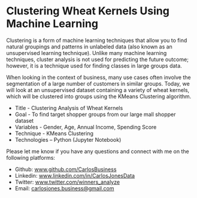 # Clustering Wheat Kernels Using Machine Learning


Clustering is a form of machine learning techniques that allow you to find natural groupings and patterns in unlabeled data (also known as an unsupervised learning technique). Unlike many machine learning techniques, cluster analysis is not used for predicting the future outcome; however, it is a technique used for finding classes in large groups data. 


When looking in the context of business, many use cases often involve the segmentation of a large number of customers in similar groups. Today, we will look at an unsupervised dataset containing a variety of wheat kernels, which will be clustered into groups using the KMeans Clustering algorithm.

* Title - Clustering Analysis of Wheat Kernels
* Goal - To find target shopper groups from our large mall shopper dataset
* Variables - Gender, Age, Annual Income, Spending Score
* Technique - KMeans Clustering
* Technologies – Python (Jupyter Notebook)


Please let me know if you have any questions and connect with me on the following platforms:


* Github: www.github.com/CarlosBusiness
* Linkedin: www.linkedin.com/in/CarlosJonesData
* Twitter: www.twitter.com/winners_analyze
* Email: carlosjones.business@gmail.com
